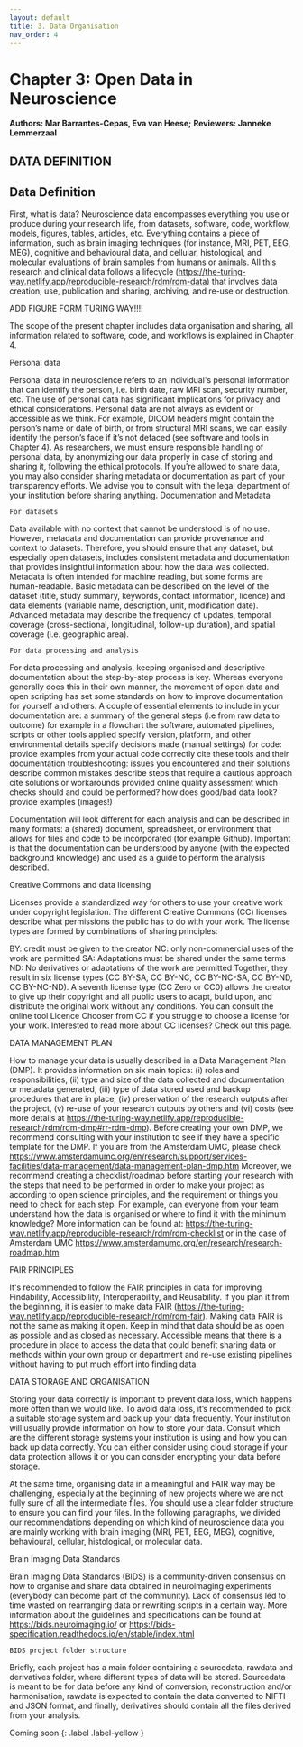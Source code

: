 ```yaml
---
layout: default
title: 3. Data Organisation
nav_order: 4
---
```



# Chapter 3: Open Data in Neuroscience
**Authors: Mar Barrantes-Cepas, Eva van Heese;**
**Reviewers: Janneke Lemmerzaal**
## DATA DEFINITION
## Data Definition 

First, what is data? Neuroscience data encompasses everything you use or produce during your research life, from datasets, software, code, workflow, models, figures, tables, articles, etc. Everything contains a piece of information, such as brain imaging techniques (for instance, MRI, PET, EEG, MEG), cognitive and behavioural data, and cellular, histological, and molecular evaluations of brain samples from humans or animals. All this research and clinical data follows a lifecycle (https://the-turing-way.netlify.app/reproducible-research/rdm/rdm-data) that involves data creation, use, publication and sharing, archiving, and re-use or destruction. 

ADD FIGURE FORM TURING WAY!!!! 

The scope of the present chapter includes data organisation and sharing, all information related to software, code, and workflows is explained in Chapter 4.  

Personal data

Personal data in neuroscience refers to an individual's personal information that can identify the person, i.e. birth date, raw MRI scan, security number, etc. The use of personal data has significant implications for privacy and ethical considerations. Personal data are not always as evident or accessible as we think. For example, DICOM headers might contain the person’s name or date of birth, or from structural MRI scans, we can easily identify the person’s face if it’s not defaced (see software and tools in Chapter 4). As researchers, we must ensure responsible handling of personal data, by anonymizing our data properly in case of storing and sharing it, following the ethical protocols. If you're allowed to share data, you may also consider sharing metadata or documentation as part of your transparency efforts. We advise you to consult with the legal department of your institution before sharing anything. 
Documentation and Metadata

	For datasets
 
Data available with no context that cannot be understood is of no use. However, metadata and documentation can provide provenance and context to datasets. Therefore, you should ensure that any dataset, but especially open datasets, includes consistent metadata and documentation that provides insightful information about how the data was collected. Metadata is often intended for machine reading, but some forms are human-readable. Basic metadata can be described on the level of the dataset (title, study summary, keywords, contact information, licence) and data elements (variable name, description, unit, modification date). Advanced metadata may describe the frequency of updates, temporal coverage (cross-sectional, longitudinal, follow-up duration), and spatial coverage (i.e. geographic area). 

	For data processing and analysis
 
For data processing and analysis, keeping organised and descriptive documentation about the step-by-step process is key. Whereas everyone generally does this in their own manner, the movement of open data and open scripting has set some standards on how to improve documentation for yourself and others. A couple of essential elements to include in your documentation are:
a summary of the general steps (i.e from raw data to outcome)
for example in a flowchart
the software, automated pipelines, scripts or other tools applied
specify version, platform, and other environmental details
specify decisions made (manual settings)
for code: provide examples from your actual code
correctly cite these tools and their documentation
troubleshooting: issues you encountered and their solutions
describe common mistakes
describe steps that require a cautious approach
cite solutions or workarounds provided online
quality assessment
which checks should and could be performed?
how does good/bad data look? provide examples (images!)

Documentation will look different for each analysis and can be described in many formats: a (shared) document, spreadsheet, or environment that allows for files and code to be incorporated (for example Github). Important is that the documentation can be understood by anyone (with the expected background knowledge) and used as a guide to perform the analysis described. 

Creative Commons and data licensing

Licenses provide a standardized way for others to use your creative work under copyright legislation. The different Creative Commons (CC) licenses describe what permissions the public has to do with your work. The license types are formed by combinations of sharing principles:

BY: credit must be given to the creator
NC: only non-commercial uses of the work are permitted
SA: Adaptations must be shared under the same terms
ND: No derivatives or adaptations of the work are permitted
Together, they result in six license types (CC BY-SA, CC BY-NC, CC BY-NC-SA, CC BY-ND, CC BY-NC-ND). A seventh license type (CC Zero or CC0) allows the creator to give up their copyright and all public users to adapt, build upon, and distribute the original work without any conditions. You can consult the online tool Licence Chooser from CC if you struggle to choose a license for your work. Interested to read more about CC licenses? Check out this page. 

DATA MANAGEMENT PLAN

How to manage your data is usually described in a Data Management Plan (DMP). It provides information on six main topics: (i) roles and responsibilities, (ii) type and size of the data collected and documentation or metadata generated, (iii) type of data stored used and backup procedures that are in place, (iv) preservation of the research outputs after the project, (v) re-use of your research outputs by others and (vi) costs (see more details at https://the-turing-way.netlify.app/reproducible-research/rdm/rdm-dmp#rr-rdm-dmp). 
Before creating your own DMP, we recommend consulting with your institution to see if they have a specific template for the DMP. If you are from the Amsterdam UMC, please check https://www.amsterdamumc.org/en/research/support/services-facilities/data-management/data-management-plan-dmp.htm Moreover, we recommend creating a checklist/roadmap before starting your research with the steps that need to be performed in order to make your project as according to open science principles, and the requirement or things you need to check for each step. For example, can everyone from your team understand how the data is organised or where to find it with the minimum knowledge? More information can be found at: https://the-turing-way.netlify.app/reproducible-research/rdm/rdm-checklist or in the case of Amsterdam UMC  https://www.amsterdamumc.org/en/research/research-roadmap.htm  

FAIR PRINCIPLES 

It's recommended to follow the FAIR principles in data for improving Findability, Accessibility, Interoperability, and Reusability. If you plan it from the beginning, it is easier to make data FAIR (https://the-turing-way.netlify.app/reproducible-research/rdm/rdm-fair). Making data FAIR is not the same as making it open. Keep in mind that data should be as open as possible and as closed as necessary. Accessible means that there is a procedure in place to access the data that could benefit sharing data or methods within your own group or department and re-use existing pipelines without having to put much effort into finding data. 

DATA STORAGE AND ORGANISATION

Storing your data correctly is important to prevent data loss, which happens more often than we would like. To avoid data loss, it’s recommended to pick a suitable storage system and back up your data frequently. Your institution will usually provide information on how to store your data. Consult which are the different storage systems your institution is using and how you can back up data correctly. You can either consider using cloud storage if your data protection allows it or you can consider encrypting your data before storage.  

At the same time, organising data in a meaningful and FAIR way may be challenging, especially at the beginning of new projects where we are not fully sure of all the intermediate files. You should use a clear folder structure to ensure you can find your files. 
In the following paragraphs, we divided our recommendations depending on which kind of neuroscience data you are mainly working with brain imaging (MRI, PET, EEG, MEG), cognitive, behavioural, cellular, histological, or molecular data. 

Brain Imaging Data Standards

Brain Imaging Data Standards (BIDS) is a community-driven consensus on how to organise and share data obtained in neuroimaging experiments (everybody can become part of the community). Lack of consensus led to time wasted on rearranging data or rewriting scripts in a certain way. More information about the guidelines and specifications can be found at https://bids.neuroimaging.io/ or https://bids-specification.readthedocs.io/en/stable/index.html

	BIDS project folder structure

Briefly, each project has a main folder containing a sourcedata, rawdata and derivatives folder, where different types of data will be stored. Sourcedata is meant to be for data before any kind of conversion, reconstruction and/or harmonisation, rawdata is expected to contain the data converted to NIFTI and JSON format, and finally, derivatives should contain all the files derived from your analysis. 

Coming soon
{: .label .label-yellow }
